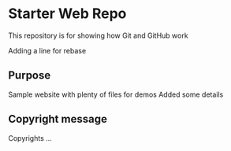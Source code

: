 # Starter Web Repo

This repository is for showing how Git and GitHub work

Adding a line for rebase

## Purpose

Sample website with plenty of files for demos
Added some details

## Copyright message

Copyrights ...
